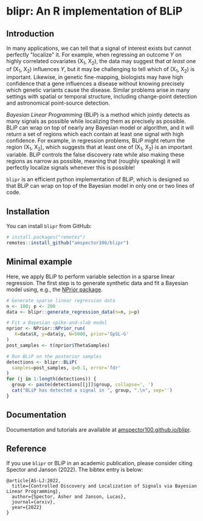 # blipr: An R implementation of BLiP

## Introduction

In many applications, we can tell that a signal of interest exists but cannot perfectly "localize" it. For example, when regressing an outcome *Y* on highly correlated covariates (X<sub>1</sub>, X<sub>2</sub>), the data may suggest that *at least* one of (X<sub>1</sub>, X<sub>2</sub>) influences *Y*, but it may be challenging to tell which of (X<sub>1</sub>, X<sub>2</sub>) is important. Likewise, in genetic fine-mapping, biologists may have high confidence that a gene influences a disease without knowing precisely which genetic variants cause the disease. Similar problems arise in many settings with spatial or temporal structure, including change-point detection and astronomical point-source detection.

*Bayesian Linear Programming* (BLiP) is a method which jointly detects as many signals as possible while localizing them as precisely as possible. BLiP can wrap on top of nearly any Bayesian model or algorithm, and it will return a set of regions which each contain at least one signal with high confidence. For example, in regression problems, BLiP might return the region (X<sub>1</sub>, X<sub>2</sub>), which suggests that at least one of (X<sub>1</sub>, X<sub>2</sub>) is an important variable. BLiP controls the false discovery rate while also making these regions as narrow as possible, meaning that (roughly speaking) it will perfectly localize signals whenever this is possible! 

``blipr`` is an efficient python implementation of BLiP, which is designed so that BLiP can wrap on top of the Bayesian model in only one or two lines of code.

## Installation

You can install ``blipr`` from GitHub:

```R
# install.packages("remotes")
remotes::install_github("amspector100/blipr")
```

## Minimal example

Here, we apply BLiP to perform variable selection in a sparse linear regression. The first step is to generate synthetic data and fit a Bayesian model using, e.g., the [NPrior package](https://github.com/rabbitinasubmarine/NPrior).

```R
# Generate sparse linear regression data
n <- 100; p <- 200
data <- blipr::generate_regression_data(n=n, p=p)

# Fit a Bayesian spike-and-slab model
nprior <- NPrior::NPrior_run(
   X=data$X, y=data$y, N=5000, prior='SpSL-G'
)
post_samples <- t(nprior$ThetaSamples)

# Run BLiP on the posterior samples
detections <- blipr::BLiP(
  samples=post_samples, q=0.1, error='fdr'
)
for (j in 1:length(detections)) {
  group <- paste(detections[[j]]$group, collapse=', ')
  cat("BLiP has detected a signal in ", group, ".\n", sep='')
}
```

## Documentation

Documentation and tutorials are available at [amspector100.github.io/blipr](amspector100.github.io/blipr).

## Reference

If you use ``blipr`` or BLiP in an academic publication, please consider citing Spector and Janson (2022). The bibtex entry is below:

```
@article{AS-LJ:2022,
  title={Controlled Discovery and Localization of Signals via Bayesian Linear Programming},
  author={Spector, Asher and Janson, Lucas},
  journal={arxiv},
  year={2022}
}
```

